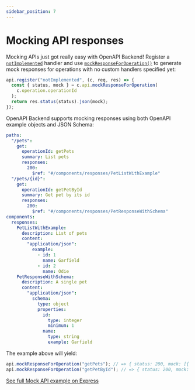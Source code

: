 ```yaml
---
sidebar_position: 7
---
```


# Mocking API responses

Mocking APIs just got really easy with OpenAPI Backend! Register a [`notImplemented`](/docs/openapi-backend/api#notimplemented-handler)
handler and use [`mockResponseForOperation()`](/docs/openapi-backend/api##mockresponseforoperationoperationid-opts)
to generate mock responses for operations with no custom handlers specified yet:

```javascript
api.register("notImplemented", (c, req, res) => {
  const { status, mock } = c.api.mockResponseForOperation(
    c.operation.operationId
  );
  return res.status(status).json(mock);
});
```

OpenAPI Backend supports mocking responses using both OpenAPI example objects and JSON Schema:

```yaml
paths:
  "/pets":
    get:
      operationId: getPets
      summary: List pets
      responses:
        200:
          $ref: "#/components/responses/PetListWithExample"
  "/pets/{id}":
    get:
      operationId: getPetById
      summary: Get pet by its id
      responses:
        200:
          $ref: "#/components/responses/PetResponseWithSchema"
components:
  responses:
    PetListWithExample:
      description: List of pets
      content:
        "application/json":
          example:
            - id: 1
              name: Garfield
            - id: 2
              name: Odie
    PetResponseWithSchema:
      description: A single pet
      content:
        "application/json":
          schema:
            type: object
            properties:
              id:
                type: integer
                minimum: 1
              name:
                type: string
                example: Garfield
```

The example above will yield:

```javascript
api.mockResponseForOperation("getPets"); // => { status: 200, mock: [{ id: 1, name: 'Garfield' }, { id: 2, name: 'Odie' }]}
api.mockResponseForOperation("getPetById"); // => { status: 200, mock: { id: 1, name: 'Garfield' }}
```

[See full Mock API example on Express](https://github.com/anttiviljami/openapi-backend/tree/master/examples/express-ts-mock)
